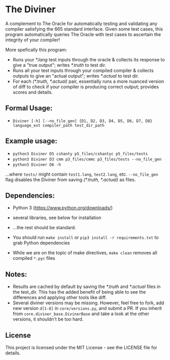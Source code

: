 # The Diviner
A complement to The Oracle for automatically testing and validating any compiler satisfying the 665 standard interface. Given some test cases, this program automatically queries The Oracle with test cases to ascertain the integrity of your compiler!

More spefically this program:
* Runs your *\*.lang* test inputs through the oracle & collects its response to give a "true output"; writes *\*.truth* to test dir.
* Runs all your test inputs through your compiled compiler & collects outputs to give an "actual output"; writes *\*.actual* to test dir.
* For each *(\*.truth, \*.actual)* pair, essentially runs a more nuanced version of diff to check if your compiler is producing correct output; provides scores and details.

## Formal Usage:
* `Diviner [-h] [--no_file_gen] {D1, D2, D3, D4, D5, D6, D7, D8} language_ext compiler_path test_dir_path`

## Example usage:
* `python3 Diviner D5 cshanty p5_files/cshantyc p5_files/tests`
* `python3 Diviner D3 cmm p3_files/cmmc p3_files/tests --no_file_gen`
* `python3 Diviner D6 -h`
    
...where `tests/` might contain `test1.lang`, `test2.lang`, etc. `--no_file_gen` flag disables the Diviner from saving *(\*.truth, \*.actual)* as files.
    
## Dependencies:
* Python 3 (https://www.python.org/downloads/)
* several libraries, see below for installation
* ...the rest should be standard.

* You should run `make install` or `pip3 install -r requirements.txt` to grab Python dependencies
* While we are on the topic of make directives, `make clean` removes all compiled `*.pyc` files
    
    
## Notes:
* Results are cached by default by saving the *\*.truth* and *\*.actual* files in the test_dir. This has the added benefit of being able to see the differences and applying other tools like diff.
* Several diviner versions may be missing. However, feel free to fork, add new version `d[1-8]` in `core/versions.py`, and submit a PR. If you inherit from `core.diviner_base.DivinerBase` and take a look at the other versions, it shouldn't be too hard.

## License
This project is licensed under the MIT License - see the LICENSE file for details.
